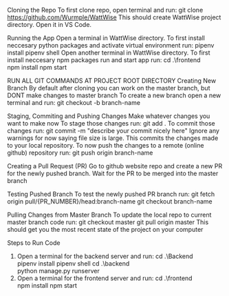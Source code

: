 Cloning the Repo
To first clone repo, open terminal and run:
git clone https://github.com/Wurmple/WattWise
This should create WattWise project directory. Open it in VS Code.

Running the App
Open a terminal in WattWise directory. To first install neccesary python packages and activate virtual environment run:
pipenv install
pipenv shell
Open another terminal in WattWise directory. To first install neccesary npm packages run and start app run:
cd .\frontend\
npm install
npm start

RUN ALL GIT COMMANDS AT PROJECT ROOT DIRECTORY
Creating New Branch
By default after cloning you can work on the master branch, but DONT make changes to master branch
To create a new branch open a new terminal and run:
git checkout -b branch-name

Staging, Commiting and Pushing Changes
Make whatever changes you want to make now
To stage those changes run:
git add .
To commit those changes run:
git commit -m "describe your commit nicely here"
Ignore any warnings for now saying file size is large. This commits the changes made to your local repository. To now push the changes to a remote (online github) repository run:
git push origin branch-name

Creating a Pull Request (PR)
Go to github website repo and create a new PR for the newly pushed branch. Wait for the PR to be merged into the master branch

Testing Pushed Branch
To test the newly pushed PR branch run:
git fetch origin pull/{PR_NUMBER}/head:branch-name
git checkout branch-name

Pulling Changes from Master Branch
To update the local repo to current master branch code run:
git checkout master
git pull origin master
This should get you the most recent state of the project on your computer

Steps to Run Code

1. Open a terminal for the backend server and run:
   cd .\Backend\
   pipenv install
   pipenv shell
   cd .\backend\
   python manage.py runserver
2. Open a terminal for the frontend server and run:
   cd .\frontend\
   npm install
   npm start
